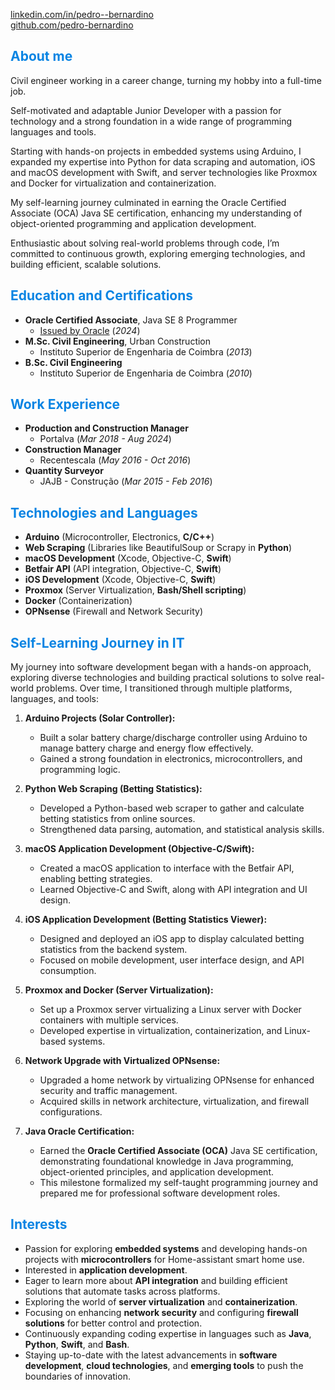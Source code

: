[linkedin.com/in/pedro--bernardino](https://www.linkedin.com/in/pedro--bernardino/)<br>
[github.com/pedro-bernardino](https://github.com/pedro-bernardino)


## <span style="color:#0984e3">**About me**</span>
Civil engineer working in a career change, turning my hobby into a full-time job.<br>

Self-motivated and adaptable Junior Developer with a passion for technology and a strong foundation in a wide range of programming languages and tools.<br>

Starting with hands-on projects in embedded systems using Arduino, I expanded my expertise into Python for data scraping and automation, iOS and macOS development with Swift, and server technologies like Proxmox and Docker for virtualization and containerization.<br>

My self-learning journey culminated in earning the Oracle Certified Associate (OCA) Java SE certification, enhancing my understanding of object-oriented programming and application development. 

Enthusiastic about solving real-world problems through code, I’m committed to continuous growth, exploring emerging technologies, and building efficient, scalable solutions.


## <span style="color:#0984e3">**Education and Certifications**</span>
* **Oracle Certified Associate**, Java SE 8 Programmer 
  * [Issued by Oracle](https://catalog-education.oracle.com/ords/certview/sharebadge?id=C77E5CCC29E72ADDD633CBB7C0BE9AF8EF43004F212A29A17FE0B9DF29639D75) (_2024_)
* **M.Sc. Civil Engineering**, Urban Construction 
  * Instituto Superior de Engenharia de Coimbra (_2013_)
* **B.Sc. Civil Engineering** 
  * Instituto Superior de Engenharia de Coimbra (_2010_)


## <span style="color:#0984e3">**Work Experience**</span>
* **Production and Construction Manager**
  * Portalva (_Mar 2018 - Aug 2024_)
* **Construction Manager**
  * Recentescala (_May 2016 - Oct 2016_)
* **Quantity Surveyor**
  * JAJB - Construção (_Mar 2015 - Feb 2016_)


## <span style="color:#0984e3">**Technologies and Languages**</span>

- **Arduino** (Microcontroller, Electronics, **C/C++**)
- **Web Scraping** (Libraries like BeautifulSoup or Scrapy in **Python**)
- **macOS Development** (Xcode, Objective-C, **Swift**)
- **Betfair API** (API integration, Objective-C, **Swift**)
- **iOS Development** (Xcode, Objective-C, **Swift**)
- **Proxmox** (Server Virtualization, **Bash/Shell scripting**)
- **Docker** (Containerization)
- **OPNsense** (Firewall and Network Security)

## <span style="color:#0984e3">**Self-Learning Journey in IT**</span>
My journey into software development began with a hands-on approach, exploring diverse technologies and building practical solutions to solve real-world problems. Over time, I transitioned through multiple platforms, languages, and tools:

1. **Arduino Projects (Solar Controller):**  
   - Built a solar battery charge/discharge controller using Arduino to manage battery charge and energy flow effectively.  
   - Gained a strong foundation in electronics, microcontrollers, and programming logic.  

2. **Python Web Scraping (Betting Statistics):**  
   - Developed a Python-based web scraper to gather and calculate betting statistics from online sources.  
   - Strengthened data parsing, automation, and statistical analysis skills.  

3. **macOS Application Development (Objective-C/Swift):**  
   - Created a macOS application to interface with the Betfair API, enabling betting strategies.  
   - Learned Objective-C and Swift, along with API integration and UI design.  

4. **iOS Application Development (Betting Statistics Viewer):**  
   - Designed and deployed an iOS app to display calculated betting statistics from the backend system.  
   - Focused on mobile development, user interface design, and API consumption.  

5. **Proxmox and Docker (Server Virtualization):**  
   - Set up a Proxmox server virtualizing a Linux server with Docker containers with multiple services.  
   - Developed expertise in virtualization, containerization, and Linux-based systems.  

6. **Network Upgrade with Virtualized OPNsense:**  
   - Upgraded a home network by virtualizing OPNsense for enhanced security and traffic management.  
   - Acquired skills in network architecture, virtualization, and firewall configurations.  

7. **Java Oracle Certification:**  
   - Earned the **Oracle Certified Associate (OCA)** Java SE certification, demonstrating foundational knowledge in Java programming, object-oriented principles, and application development.  
   - This milestone formalized my self-taught programming journey and prepared me for professional software development roles.

## <span style="color:#0984e3">**Interests**</span>
- Passion for exploring **embedded systems** and developing hands-on projects with **microcontrollers** for Home-assistant smart home use.
- Interested in **application development**.
- Eager to learn more about **API integration** and building efficient solutions that automate tasks across platforms.
- Exploring the world of **server virtualization** and **containerization**.
- Focusing on enhancing **network security** and configuring **firewall solutions** for better control and protection.
- Continuously expanding coding expertise in languages such as **Java**, **Python**, **Swift**, and **Bash**.
- Staying up-to-date with the latest advancements in **software development**, **cloud technologies**, and **emerging tools** to push the boundaries of innovation.

